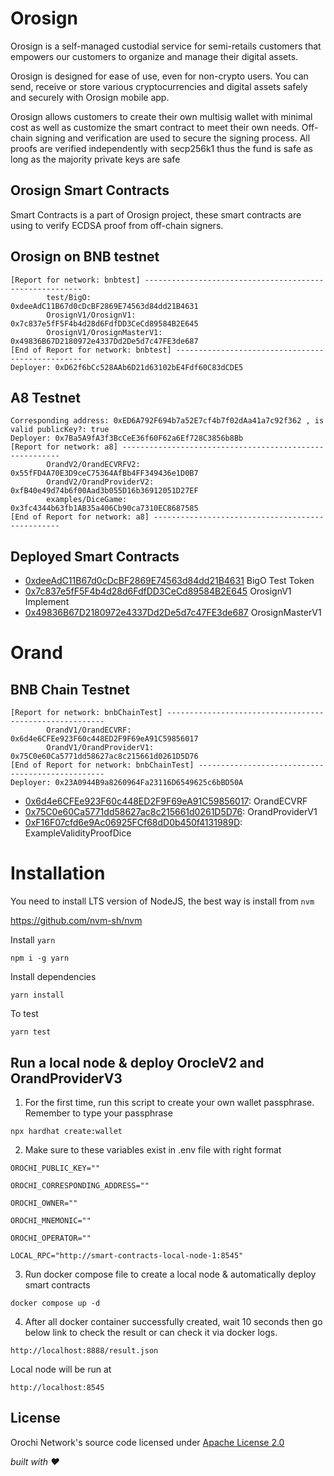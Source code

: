 # Orosign

Orosign is a self-managed custodial service for semi-retails customers that empowers our customers to organize and manage their digital assets.

Orosign is designed for ease of use, even for non-crypto users. You can send, receive or store various cryptocurrencies and digital assets safely and securely with Orosign mobile app.

Orosign allows customers to create their own multisig wallet with minimal cost as well as customize the smart contract to meet their own needs. Off-chain signing and verification are used to secure the signing process. All proofs are verified independently with secp256k1 thus the fund is safe as long as the majority private keys are safe

## Orosign Smart Contracts

Smart Contracts is a part of Orosign project, these smart contracts are using to verify ECDSA proof from off-chain signers.

## Orosign on BNB testnet

```text
[Report for network: bnbtest] --------------------------------------------------------
        test/BigO:                                       0xdeeAdC11B67d0cDcBF2869E74563d84dd21B4631
        OrosignV1/OrosignV1:                             0x7c837e5fF5F4b4d28d6FdfDD3CeCd89584B2E645
        OrosignV1/OrosignMasterV1:                       0x49836B67D2180972e4337Dd2De5d7c47FE3de687
[End of Report for network: bnbtest] -------------------------------------------------
Deployer: 0xD62f6bCc528AAb6D21d63102bE4Fdf60C83dCDE5
```

## A8 Testnet

```
Corresponding address: 0xED6A792F694b7a52E7cf4b7f02dAa41a7c92f362 , is valid publicKey?: true
Deployer: 0x7Ba5A9fA3f3BcCeE36f60F62a6Ef728C3856b8Bb
[Report for network: a8] --------------------------------------------------------
        OrandV2/OrandECVRFV2:                            0x55fFD4A70E3D9ceC75364AfBb4FF349436e1D0B7
        OrandV2/OrandProviderV2:                         0xfB40e49d74b6f00Aad3b055D16b36912051D27EF
        examples/DiceGame:                               0x3fc4344b63fb1AB35a406Cb90ca7310EC8687585
[End of Report for network: a8] -------------------------------------------------
```

## Deployed Smart Contracts

- [0xdeeAdC11B67d0cDcBF2869E74563d84dd21B4631](https://testnet.bscscan.com/address/0xdeeadc11b67d0cdcbf2869e74563d84dd21b4631#code) BigO Test Token
- [0x7c837e5fF5F4b4d28d6FdfDD3CeCd89584B2E645](https://testnet.bscscan.com/address/0x7c837e5fF5F4b4d28d6FdfDD3CeCd89584B2E645#code) OrosignV1 Implement
- [0x49836B67D2180972e4337Dd2De5d7c47FE3de687](https://testnet.bscscan.com/address/0x49836B67D2180972e4337Dd2De5d7c47FE3de687#code) OrosignMasterV1

# Orand

## BNB Chain Testnet

```text
[Report for network: bnbChainTest] --------------------------------------------------------
        OrandV1/OrandECVRF:                              0x6d4e6CFEe923F60c448ED2F9F69eA91C59856017
        OrandV1/OrandProviderV1:                         0x75C0e60Ca5771dd58627ac8c215661d0261D5D76
[End of Report for network: bnbChainTest] -------------------------------------------------
Deployer: 0x23A0944B9a8260964Fa23116D6549625c6bBD50A
```

- [0x6d4e6CFEe923F60c448ED2F9F69eA91C59856017](https://testnet.bscscan.com/address/0x6d4e6CFEe923F60c448ED2F9F69eA91C59856017): OrandECVRF
- [0x75C0e60Ca5771dd58627ac8c215661d0261D5D76](https://testnet.bscscan.com/address/0x75C0e60Ca5771dd58627ac8c215661d0261D5D76): OrandProviderV1
- [0xF16F07cfd6e9Ac06925FCf68dD0b450f4131989D](https://testnet.bscscan.com/address/0xF16F07cfd6e9Ac06925FCf68dD0b450f4131989D): ExampleValidityProofDice

# Installation

You need to install LTS version of NodeJS, the best way is install from `nvm`

https://github.com/nvm-sh/nvm

Install `yarn`

```
npm i -g yarn
```

Install dependencies

```
yarn install
```

To test

```
yarn test
```

## Run a local node & deploy OrocleV2 and OrandProviderV3

1. For the first time, run this script to create your own wallet passphrase. Remember to type your passphrase

```
npx hardhat create:wallet
```

2. Make sure to these variables exist in .env file with right format

```
OROCHI_PUBLIC_KEY=""

OROCHI_CORRESPONDING_ADDRESS=""

OROCHI_OWNER=""

OROCHI_MNEMONIC=""

OROCHI_OPERATOR=""

LOCAL_RPC="http://smart-contracts-local-node-1:8545"
```

3. Run docker compose file to create a local node & automatically deploy smart contracts

```
docker compose up -d

```

4. After all docker container successfully created, wait 10 seconds then go below link to check the result or can check it via docker logs.

```
http://localhost:8888/result.json
```

Local node will be run at

```
http://localhost:8545
```

## License

Orochi Network's source code licensed under [Apache License 2.0](./LICENSE)

_built with ❤️_
